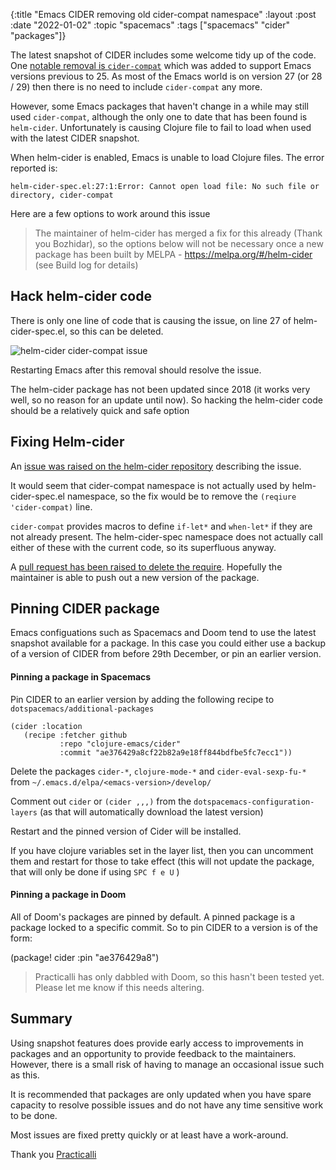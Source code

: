 {:title "Emacs CIDER removing old cider-compat namespace"
:layout :post
:date "2022-01-02"
:topic "spacemacs"
:tags  ["spacemacs" "cider" "packages"]}

The latest snapshot of CIDER includes some welcome tidy up of the code.  One [notable removal is `cider-compat`](https://github.com/clojure-emacs/cider/commit/c60598fa4df6cdd3331c29b8e319cc23de1b7cc6) which was added to support Emacs versions previous to 25.  As most of the Emacs world is on version 27 (or 28 / 29) then there is no need to include `cider-compat` any more.

However, some Emacs packages that haven't change in a while may still used `cider-compat`, although the only one to date that has been found is `helm-cider`.  Unfortunately is causing Clojure file to fail to load when used with the latest CIDER snapshot.

When helm-cider is enabled, Emacs is unable to load Clojure files.  The error reported is:

```
helm-cider-spec.el:27:1:Error: Cannot open load file: No such file or directory, cider-compat
```

Here are a few options to work around this issue

> The maintainer of helm-cider has merged a fix for this already (Thank you Bozhidar), so the options below will not be necessary once a new package has been built by MELPA - https://melpa.org/#/helm-cider (see Build log for details)


<!-- more -->


## Hack helm-cider code

There is only one line of code that is causing the issue, on line 27 of helm-cider-spec.el, so this can be deleted.

![helm-cider cider-compat issue](https://raw.githubusercontent.com/practicalli/graphic-design/live/spacemacs/screenshots/emacs-helm-cider-spec-compat-line.png)

Restarting Emacs after this removal should resolve the issue.

The helm-cider package has not been updated since 2018 (it works very well, so no reason for an update until now).  So hacking the helm-cider code should be a relatively quick and safe option

## Fixing Helm-cider

An [issue was raised on the helm-cider repository](https://github.com/clojure-emacs/helm-cider/issues/12) describing the issue.

It would seem that cider-compat namespace is not actually used by helm-cider-spec.el namespace, so the fix would be to remove the `(reqiure 'cider-compat)` line.

`cider-compat` provides macros to define `if-let*` and `when-let*` if they are not already present.  The helm-cider-spec namespace does not actually call either of these with the current code, so its superfluous anyway.

A [pull request has been raised to delete the require](https://github.com/clojure-emacs/helm-cider/pull/13).  Hopefully the maintainer is able to push out a new version of the package.


## Pinning CIDER package

Emacs configuations such as Spacemacs and Doom tend to use the latest snapshot available for a package.  In this case you could either use a backup of a version of CIDER from before 29th December, or pin an earlier version.


#### Pinning a package in Spacemacs

Pin CIDER to an earlier version by adding the following recipe to `dotspacemacs/additional-packages`

```elisp
(cider :location
   (recipe :fetcher github
           :repo "clojure-emacs/cider"
           :commit "ae376429a8cf22b82a9e18ff844bdfbe5fc7ecc1"))
```

Delete the packages `cider-*`, `clojure-mode-*` and `cider-eval-sexp-fu-*` from `~/.emacs.d/elpa/<emacs-version>/develop/`

Comment out `cider` or `(cider ,,,)` from the `dotspacemacs-configuration-layers` (as that will automatically download the latest version)

Restart and the pinned version of Cider will be installed.

If you have clojure variables set in the layer list, then you can uncomment them and restart for those to take effect (this will not update the package, that will only be done if using `SPC f e U` )


#### Pinning a package in Doom

All of Doom's packages are pinned by default. A pinned package is a package locked to a specific commit. So to pin CIDER to a version is of the form:

(package! cider :pin "ae376429a8")


> Practicalli has only dabbled with Doom, so this hasn't been tested yet.  Please let me know if this needs altering.


## Summary

Using snapshot features does provide early access to improvements in packages and an opportunity to provide feedback to the maintainers.  However, there is a small risk of having to manage an occasional issue such as this.

It is recommended that packages are only updated when you have spare capacity to resolve possible issues and do not have any time sensitive work to be done.

Most issues are fixed pretty quickly or at least have a work-around.

Thank you
[Practicalli](https://practical.li/)
